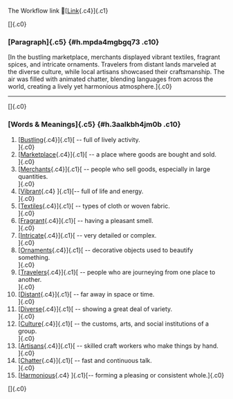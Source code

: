 The Workflow link
👏[[Link](https://www.google.com/url?q=http://www.google.com&sa=D&source=editors&ust=1759520955739517&usg=AOvVaw19rErFHE4fZ1ivw798r8du){.c4}]{.c1}

[]{.c0}

### [Paragraph]{.c5} {#h.mpda4mgbgq73 .c10}

[In the bustling marketplace, merchants displayed vibrant textiles,
fragrant spices, and intricate ornaments. Travelers from distant lands
marveled at the diverse culture, while local artisans showcased their
craftsmanship. The air was filled with animated chatter, blending
languages from across the world, creating a lively yet harmonious
atmosphere.]{.c0}

------------------------------------------------------------------------

[]{.c0}

### [Words & Meanings]{.c5} {#h.3aalkbh4jm0b .c10}

1.  [[Bustling](https://www.google.com/url?q=http://www.google.com&sa=D&source=editors&ust=1759520955740109&usg=AOvVaw3EWRLwI9cf5Nt8RtoAnmpU){.c4}]{.c1}[ --
    full of lively activity.\
    ]{.c0}
2.  [[Marketplace](https://www.google.com/url?q=http://www.google.com&sa=D&source=editors&ust=1759520955740240&usg=AOvVaw2IxLQcn7lLqUbGj-eGnKSN){.c4}]{.c1}[ --
    a place where goods are bought and sold.\
    ]{.c0}
3.  [[Merchants](https://www.google.com/url?q=http://www.google.com&sa=D&source=editors&ust=1759520955740365&usg=AOvVaw1ecM3zZ-B_mxVcg0vg5iN5){.c4}]{.c1}[ --
    people who sell goods, especially in large quantities.\
    ]{.c0}
4.  [[Vibrant](https://www.google.com/url?q=http://www.google.com&sa=D&source=editors&ust=1759520955740496&usg=AOvVaw15Qig4dVWTUy9Cl_EIs2QT){.c4}
    ]{.c1}[-- full of life and energy.\
    ]{.c0}
5.  [[Textiles](https://www.google.com/url?q=http://www.google.com&sa=D&source=editors&ust=1759520955740599&usg=AOvVaw1Wclqk2E3UYI7nix0UFGRP){.c4}]{.c1}[ --
    types of cloth or woven fabric.\
    ]{.c0}
6.  [[Fragrant](https://www.google.com/url?q=http://www.google.com&sa=D&source=editors&ust=1759520955740704&usg=AOvVaw1zhWX-QVbPztvilUXFT858){.c4}]{.c1}[ --
    having a pleasant smell.\
    ]{.c0}
7.  [[Intricate](https://www.google.com/url?q=http://www.google.com&sa=D&source=editors&ust=1759520955740804&usg=AOvVaw0uKBDtOFC-qa31V3TQIEFC){.c4}]{.c1}[ --
    very detailed or complex.\
    ]{.c0}
8.  [[Ornaments](https://www.google.com/url?q=http://www.google.com&sa=D&source=editors&ust=1759520955740908&usg=AOvVaw3IWKy8AVNYLyJIDrXo1MsG){.c4}]{.c1}[ --
    decorative objects used to beautify something.\
    ]{.c0}
9.  [[Travelers](https://www.google.com/url?q=http://www.google.com&sa=D&source=editors&ust=1759520955741033&usg=AOvVaw3xgCLUuG3R-h6jbEZ4Qoe4){.c4}]{.c1}[ --
    people who are journeying from one place to another.\
    ]{.c0}
10. [[Distant](https://www.google.com/url?q=http://www.google.com&sa=D&source=editors&ust=1759520955741156&usg=AOvVaw2k7q7IXMrsTsjX53FFvM_-){.c4}]{.c1}[ --
    far away in space or time.\
    ]{.c0}
11. [[Diverse](https://www.google.com/url?q=http://www.google.com&sa=D&source=editors&ust=1759520955741254&usg=AOvVaw1Fz0kC6HuZlqW4RID8y6V_){.c4}]{.c1}[ --
    showing a great deal of variety.\
    ]{.c0}
12. [[Culture](https://www.google.com/url?q=http://www.google.com&sa=D&source=editors&ust=1759520955741356&usg=AOvVaw0KOFARIRmRcBfH_ex1Hwz9){.c4}]{.c1}[ --
    the customs, arts, and social institutions of a group.\
    ]{.c0}
13. [[Artisans](https://www.google.com/url?q=http://www.google.com&sa=D&source=editors&ust=1759520955741479&usg=AOvVaw0pQYQ4-KZAhCqLSAHVlNZp){.c4}]{.c1}[ --
    skilled craft workers who make things by hand.\
    ]{.c0}
14. [[Chatter](https://www.google.com/url?q=http://www.google.com&sa=D&source=editors&ust=1759520955741596&usg=AOvVaw0dL2u0XLalI-FwDY7dOGIM){.c4}]{.c1}[ --
    fast and continuous talk.\
    ]{.c0}
15. [[Harmonious](https://www.google.com/url?q=http://www.google.com&sa=D&source=editors&ust=1759520955741696&usg=AOvVaw3Ajqm-DFNpz3IQRbGNDk9e){.c4}
    ]{.c1}[-- forming a pleasing or consistent whole.]{.c0}

[]{.c0}
